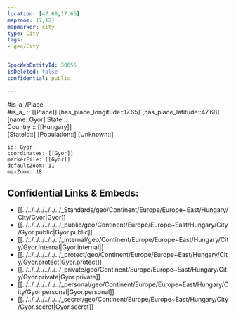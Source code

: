 ```yaml
---
location: [47.68,17.65] 
mapzoom: [7,12] 
mapmarker: city 
type: City
tags:
- geo/City


SpocWebEntityId: 30656
isDeleted: false
confidential: public

---
```

#is_a_/Place  
#is_a_ :: [[Place]] 
[has_place_longitude::17.65] 
[has_place_latitude::47.68] 
[name::Gyor] 
State ::  
Country :: [[Hungary]]  
[StateId::] 
[Population::] 
[Unknown::] 


```leaflet
id: Gyor
coordinates: [[Gyor]] 
markerFile: [[Gyor]] 
defaultZoom: 11 
maxZoom: 18
```


## Confidential Links & Embeds: 
- [[../../../../../../../_Standards/geo/Continent/Europe/Europe~East/Hungary/City/Gyor|Gyor]] 
- [[../../../../../../../_public/geo/Continent/Europe/Europe~East/Hungary/City/Gyor.public|Gyor.public]] 
- [[../../../../../../../_internal/geo/Continent/Europe/Europe~East/Hungary/City/Gyor.internal|Gyor.internal]] 
- [[../../../../../../../_protect/geo/Continent/Europe/Europe~East/Hungary/City/Gyor.protect|Gyor.protect]] 
- [[../../../../../../../_private/geo/Continent/Europe/Europe~East/Hungary/City/Gyor.private|Gyor.private]] 
- [[../../../../../../../_personal/geo/Continent/Europe/Europe~East/Hungary/City/Gyor.personal|Gyor.personal]] 
- [[../../../../../../../_secret/geo/Continent/Europe/Europe~East/Hungary/City/Gyor.secret|Gyor.secret]] 
